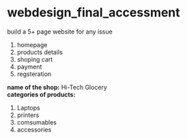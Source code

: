 # webdesign_final_accessment
build a 5+ page website for any issue
<ol>
<li>homepage</li>
<li>products details</li>
<li>shoping cart</li>
<li>payment</li>
<li>regsteration</li>
</ol>
  
<b>name of the shop:</b> Hi-Tech Glocery<br/>
<b>categories of products:</b> 
<ol>
  <li>Laptops</li>
  <li>printers</li>
  <li>comsumables</li>
  <li>accessories</li>
</ol>

